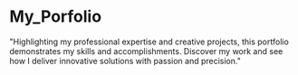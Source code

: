 # My_Porfolio
"Highlighting my professional expertise and creative projects, this portfolio demonstrates my skills and accomplishments. Discover my work and see how I deliver innovative solutions with passion and precision."

